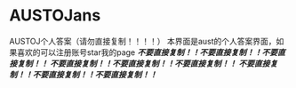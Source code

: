 # AUSTOJans
AUSTOJ个人答案（请勿直接复制！！！！）
本界面是aust的个人答案界面，如果喜欢的可以注册账号star我的page
***不要直接复制！！不要直接复制！！不要直接复制！！
不要直接复制！！不要直接复制！！不要直接复制！！
不要直接复制！！不要直接复制！！不要直接复制！！***
